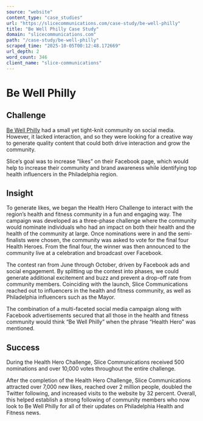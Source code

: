 ```yaml
---
source: "website"
content_type: "case_studies"
url: "https://slicecommunications.com/case-study/be-well-philly"
title: "Be Well Philly Case Study"
domain: "slicecommunications.com"
path: "/case-study/be-well-philly"
scraped_time: "2025-10-05T00:12:48.172669"
url_depth: 2
word_count: 346
client_name: "slice-communications"
---
```


# Be Well Philly

## Challenge

[Be Well Philly](https://www.phillymag.com/be-well-philly/) had a small yet tight-knit community on social media. However, it lacked interaction, and so they were looking for a creative way to generate quality content that could both drive interaction and grow the community.

Slice’s goal was to increase “likes” on their Facebook page, which would help to increase their community and brand awareness while identifying top health influencers in the Philadelphia region.

## Insight

To generate likes, we began the Health Hero Challenge to interact with the region’s health and fitness community in a fun and engaging way. The campaign was developed as a three-phase challenge where the community would nominate individuals who had an impact on both their health and the health of the community at large. Once nominations were in and the semi-finalists were chosen, the community was asked to vote for the final four Health Heroes. From the final four, the winner was then announced to the community live at a celebration and broadcast over Facebook.

The contest ran from June through October, driven by Facebook ads and social engagement. By splitting up the contest into phases, we could generate additional excitement and buzz and prevent a drop-off rate from community members. Coinciding with the launch, Slice Communications reached out to influencers in the health and fitness community, as well as Philadelphia influencers such as the Mayor.

The combination of a multi-faceted social media campaign along with Facebook advertisements secured that all those in the health and fitness community would think “Be Well Philly” when the phrase “Health Hero” was mentioned.

## Success

During the Health Hero Challenge, Slice Communications received 500 nominations and over 10,000 votes throughout the entire challenge.

After the completion of the Health Hero Challenge, Slice Communications attracted over 7,000 new likes, reached over 2 million people, doubled the Twitter following, and increased visits to the website by 32 percent. Overall, this helped establish a strong following of community members who now look to Be Well Philly for all of their updates on Philadelphia Health and Fitness news.
